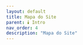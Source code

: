```yaml
---
layout: default
title: Mapa do Site
parent: 🕯️ Intro
nav_order: 4
description: "Mapa do Site"
---
```

